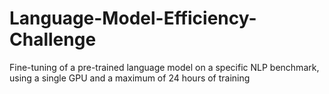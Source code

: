 # Language-Model-Efficiency-Challenge
Fine-tuning of a pre-trained language model on a specific NLP benchmark, using a single GPU and a maximum of 24 hours of training
